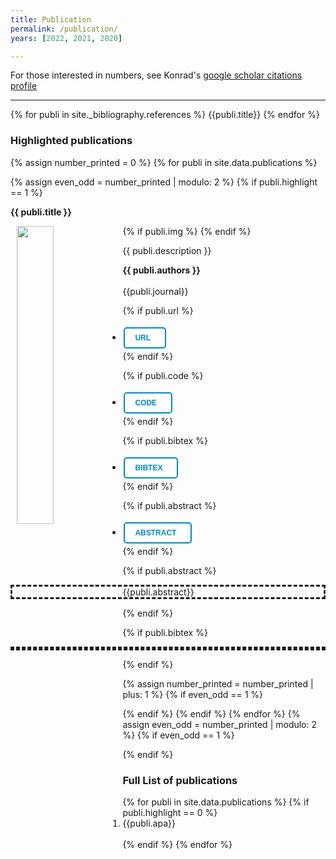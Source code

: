 ```yaml
---
title: Publication
permalink: /publication/
years: [2022, 2021, 2020]

---
```



<html>
<head>
<style>
.button {
  background-color: white;
  border: none;
  color: white;
  padding: 8px 16px;
  cursor: pointer;
  text-align: center;
  text-decoration: none;
  display: inline-block;
  font-size: 12px;
  margin: 4px 2px;
  transition-duration: 0.4s;
  cursor: pointer;
}
.button1 {
  color: #008CBA; 
  border: 2px solid #008CBA;
  border-radius: 5px;
}
.button1:hover {
  background-color: #008CBA;
  color: white;
}
.button1:after {
  content: '\002B';
  color: white;
  font-weight: bold;
  float: center;
}
.collapsiblecontent {
  padding: 0 18px;
  max-height: 0;
  overflow: hidden;
  text-align: left;
  transition: max-height 0.2s ease-out;
  background-color: #f1f1f1;
}
</style>
</head>
<body>


For those interested in numbers, see Konrad's <a href="https://scholar.google.com/citations?user=MiFqJGcAAAAJ"> google scholar citations profile</a>

<hr>


{% for publi in site._bibliography.references %}
{{publi.title}}
{% endfor %}



<h3>Highlighted publications</h3>

{% assign number_printed = 0 %}
{% for publi in site.data.publications %}

{% assign even_odd = number_printed | modulo: 2 %}
{% if publi.highlight == 1 %}


<div class="row">
<div class="col-sm-12 clearfix">
<div class="well">
<p style="text-align:left"><b>{{ publi.title }}</b></p>
<div class="row" style="padding-left: 10px; padding-right:10px"> 
  {% if publi.img %}
  <img src="{{ site.url }}{{ site.baseurl }}/publications/images/{{ publi.img }}" class="img-responsive" width="35%" style="float: left" />
  {% endif %}
  <p style="text-align:justify padding: 10px">{{ publi.description }}</p>
</div>
<div>
  <b>{{ publi.authors }}</b>
  <br><br>
  {{publi.journal}}
</div>

<div class="row">
  <ul class="nav nav-pills">

  <!-- URL -->
  {% if publi.url %}
    <li>
      <a href="{{publi.url}}">
        <button class="button button1"><b>URL</b></button>
      </a>
    </li>
  {% endif %}

  <!-- CODE -->
  {% if publi.code %}
    <li>
      <a href="{{publi.code}}">
        <button class="button button1"><b>CODE</b></button>
      </a>
    </li>
  {% endif %}

  <!-- BIBTEX -->
  {% if publi.bibtex %}
    <li>
      <a data-toggle="collapse" href="#{{publi.key}}-bibtex">
        <button class="button button1"><b>BIBTEX</b></button>
        <div class="collapsiblecontent">
        </div>
      </a>
    </li>
  {% endif %}

  <!-- ABSTRACT -->
  {% if publi.abstract %}
  <li>
    <a data-toggle="collapse" href="#{{publi.key}}-abstract">
    <button class="button button1"><b>ABSTRACT</b></button>
    </a>
  </li>
  {% endif %}
  </ul>

{% if publi.abstract %}
<p id="{{publi.key}}-abstract" class="collapse" style="border-style: dashed">{{publi.abstract}}</p>
{% endif %}

{% if publi.bibtex %}
<p id="{{publi.key}}-bibtex" class="collapse" style="border-style: dashed">
<object data="{{ site.url }}{{ site.baseurl }}/publications/references/{{publi.bibtex}}" width="100%"></object>
</p>
{% endif %}

</div>
</div>
</div>

{% assign number_printed = number_printed | plus: 1 %}
{% if even_odd == 1 %}

</div>

{% endif %}
{% endif %}
{% endfor %}
{% assign even_odd = number_printed | modulo: 2 %}
{% if even_odd == 1 %}
</div>
{% endif %}


<h3>Full List of publications</h3>
<ol>
{% for publi in site.data.publications %}
{% if publi.highlight == 0 %}
<div>
  <li>{{publi.apa}}</li>
  <br>
</div>
{% endif %}
{% endfor %}
</ol>


<script>
var coll = document.getElementsByClassName("button");
var i;

for (i = 0; i < coll.length; i++) {
  coll[i].addEventListener("click", function() {
    this.classList.toggle("active");
    var content = this.nextElementSibling;
    if (content.style.maxHeight){
      content.style.maxHeight = null;
    } else {
      content.style.maxHeight = content.scrollHeight + "px";
    } 
  });
}
</script>
</body>
</html>
